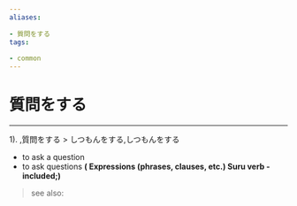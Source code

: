 ```yaml
---
aliases:
    
- 質問をする
tags:
    
- common
---
```


# 質問をする
---
1).
,質問をする > しつもんをする,しつもんをする

- to ask a question
- to ask questions
**( Expressions (phrases, clauses, etc.) Suru verb - included;)**
> see also: 
            